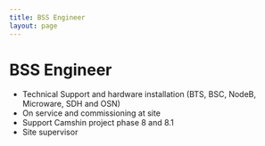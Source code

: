 ```yaml
---
title: BSS Engineer
layout: page
---
```


# BSS Engineer

- Technical Support and hardware installation (BTS, BSC, NodeB, Microware, SDH and OSN)  
- On service and commissioning at site
- Support Camshin project phase 8 and 8.1
- Site supervisor  
